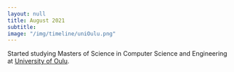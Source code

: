 ```yaml
---
layout: null
title: August 2021
subtitle:
image: "/img/timeline/uniOulu.png"
---
```

Started studying Masters of Science in Computer Science and Engineering at <a href = "https://www.oulu.fi/en" target = "_blank">University of Oulu</a>.
